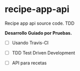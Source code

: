 # recipe-app-api
Recipe app api source code. TDD


**Desarrollo Guiado por Pruebas.**

- [ ] Usando Travis-CI

- [ ] TDD Test Driven Development

- [ ] API para recetas
